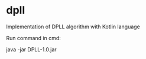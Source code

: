 # dpll
Implementation of DPLL algorithm with Kotlin language

Run command in cmd:

java -jar DPLL-1.0.jar 
